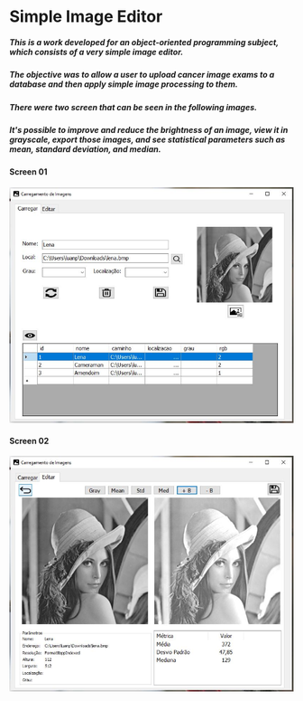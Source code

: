 # Simple Image Editor

##### This is a work developed for an object-oriented programming subject, which consists of a very simple image editor. 
##### The objective was to allow a user to upload cancer image exams to a database and then apply simple image processing to them.
##### There were two screen that can be seen in the following images.
##### It's possible to improve and reduce the brightness of an image, view it in grayscale, export those images, and see statistical parameters such as mean, standard deviation, and median.
#### Screen 01
![Screen 01](https://github.com/luanpferreira/SimpleImageEditor/blob/master/Screens/tela01.JPG)

#### Screen 02
![Screen 02](https://github.com/luanpferreira/SimpleImageEditor/blob/master/Screens/tela02.JPG)
